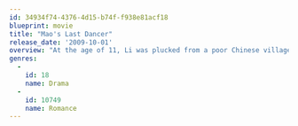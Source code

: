 ```yaml
---
id: 34934f74-4376-4d15-b74f-f938e81acf18
blueprint: movie
title: "Mao's Last Dancer"
release_date: '2009-10-01'
overview: "At the age of 11, Li was plucked from a poor Chinese village by Madame Mao's cultural delegates and taken to Beijing to study ballet. In 1979, during a cultural exchange to Texas, he fell in love with an American woman. Two years later, he managed to defect and went on to perform as a principal dancer for the Houston Ballet and as a principal artist with the Australian Ballet."
genres:
  -
    id: 18
    name: Drama
  -
    id: 10749
    name: Romance
---
```

